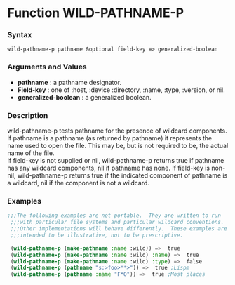 <!-- Generated on 05/10/2020 by https://github.com/anto2oo/clhs-evolved -->

# Function WILD-PATHNAME-P

### Syntax
`wild-pathname-p pathname &optional field-key => generalized-boolean`  


### Arguments and Values
- **pathname** : a pathname designator.   
- **Field-key** : one of :host, :device :directory, :name, :type, :version, or nil.   
- **generalized-boolean** : a generalized boolean.   


### Description
wild-pathname-p tests pathname for the presence of wildcard components.  
If pathname is a pathname (as returned by pathname) it represents the name used to open the file. This may be, but is not required to be, the actual name of the file.  
If field-key is not supplied or nil, wild-pathname-p returns true if pathname has any wildcard components, nil if pathname has none. If field-key is non-nil, wild-pathname-p returns true if the indicated component of pathname is a wildcard, nil if the component is not a wildcard.



### Examples
```lisp 
;;;The following examples are not portable.  They are written to run
 ;;;with particular file systems and particular wildcard conventions.
 ;;;Other implementations will behave differently.  These examples are
 ;;;intended to be illustrative, not to be prescriptive.
 
 (wild-pathname-p (make-pathname :name :wild)) =>  true
 (wild-pathname-p (make-pathname :name :wild) :name) =>  true
 (wild-pathname-p (make-pathname :name :wild) :type) =>  false
 (wild-pathname-p (pathname "s:>foo>**>")) =>  true ;Lispm
 (wild-pathname-p (pathname :name "F*O")) =>  true ;Most places
```
